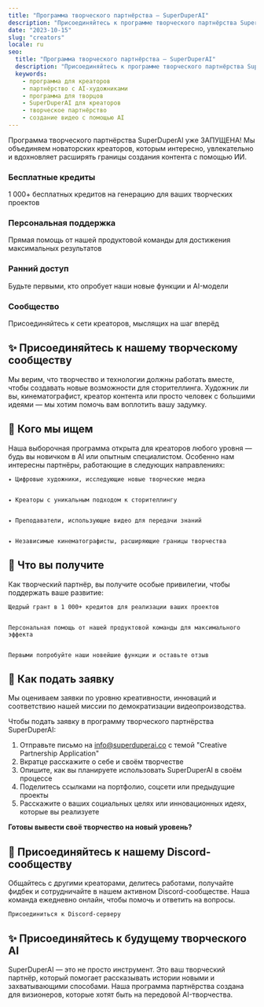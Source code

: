 ```yaml
---
title: "Программа творческого партнёрства — SuperDuperAI"
description: "Присоединяйтесь к программе творческого партнёрства SuperDuperAI для контент-креаторов и художников. Получите бесплатные кредиты, персональную поддержку и ранний доступ к инструментам создания AI-видео."
date: "2023-10-15"
slug: "creators"
locale: ru
seo:
  title: "Программа творческого партнёрства — SuperDuperAI"
  description: "Присоединяйтесь к программе творческого партнёрства SuperDuperAI для контент-креаторов и художников. Получите бесплатные кредиты, персональную поддержку и ранний доступ к инструментам создания AI-видео."
  keywords:
    - программа для креаторов
    - партнёрство с AI-художниками
    - программа для творцов
    - SuperDuperAI для креаторов
    - творческое партнёрство
    - создание видео с помощью AI
---
```


Программа творческого партнёрства SuperDuperAI уже ЗАПУЩЕНА! Мы объединяем новаторских креаторов, которым интересно, увлекательно и вдохновляет расширять границы создания контента с помощью ИИ.

### Бесплатные кредиты

1 000+ бесплатных кредитов на генерацию для ваших творческих проектов


  ### Персональная поддержка

Прямая помощь от нашей продуктовой команды для достижения максимальных результатов


  ### Ранний доступ

Будьте первыми, кто опробует наши новые функции и AI-модели


  ### Сообщество

Присоединяйтесь к сети креаторов, мыслящих на шаг вперёд




## ✨ Присоединяйтесь к нашему творческому сообществу

Мы верим, что творчество и технологии должны работать вместе, чтобы создавать новые возможности для сторителлинга. Художник ли вы, кинематографист, креатор контента или просто человек с большими идеями — мы хотим помочь вам воплотить вашу задумку.

## 👥 Кого мы ищем

Наша выборочная программа открыта для креаторов любого уровня — будь вы новичком в AI или опытным специалистом. Особенно нам интересны партнёры, работающие в следующих направлениях:


  
    ✦ Цифровые художники, исследующие новые творческие медиа
  
  
    ✦ Креаторы с уникальным подходом к сторителлингу
  
  
    ✦ Преподаватели, использующие видео для передачи знаний
  
  
    ✦ Независимые кинематографисты, расширяющие границы творчества
  


## 🎁 Что вы получите

Как творческий партнёр, вы получите особые привилегии, чтобы поддержать ваше развитие:


  
    Щедрый грант в 1 000+ кредитов для реализации ваших проектов
  
  
    Персональная помощь от нашей продуктовой команды для максимального эффекта
  
  
    Первыми попробуйте наши новейшие функции и оставьте отзыв
  


## 🌟 Как подать заявку

Мы оцениваем заявки по уровню креативности, инноваций и соответствию нашей миссии по демократизации видеопроизводства.

Чтобы подать заявку в программу творческого партнёрства SuperDuperAI:

1. Отправьте письмо на [info@superduperai.co](mailto:info@superduperai.co) с темой "Creative Partnership Application"
2. Вкратце расскажите о себе и своём творчестве
3. Опишите, как вы планируете использовать SuperDuperAI в своём процессе
4. Поделитесь ссылками на портфолио, соцсети или предыдущие проекты
5. Расскажите о ваших социальных целях или инновационных идеях, которые вы реализуете


  **Готовы вывести своё творчество на новый уровень?**


## 💬 Присоединяйтесь к нашему Discord-сообществу

Общайтесь с другими креаторами, делитесь работами, получайте фидбек и сотрудничайте в нашем активном Discord-сообществе. Наша команда ежедневно онлайн, чтобы помочь и ответить на вопросы.


  
    Присоединиться к Discord-серверу
    
      
      
    
  


## ✨ Присоединяйтесь к будущему творческого AI

SuperDuperAI — это не просто инструмент. Это ваш творческий партнёр, который помогает рассказывать истории новыми и захватывающими способами. Наша программа партнёрства создана для визионеров, которые хотят быть на передовой AI-творчества.


